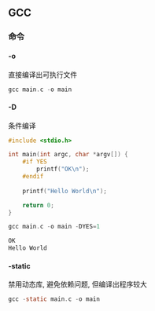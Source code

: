 <!--
 * @Description: 
 * @Version: 1.0
 * @Author: DaLao
 * @Email: dalao_li@163.com
 * @Date: 2022-05-21 23:09:51
 * @LastEditors: DaLao
 * @LastEditTime: 2022-08-15 23:00:27
-->

## GCC


### 命令


#### -o

直接编译出可执行文件

```c
gcc main.c -o main
```

#### -D

条件编译

```c++
#include <stdio.h>

int main(int argc, char *argv[]) {
    #if YES
        printf("OK\n");
    #endif
    
    printf("Hello World\n");

    return 0;
}
```

```c
gcc main.c -o main -DYES=1
```

```c
OK
Hello World
```


#### -static

禁用动态库, 避免依赖问题, 但编译出程序较大

```c
gcc -static main.c -o main
```